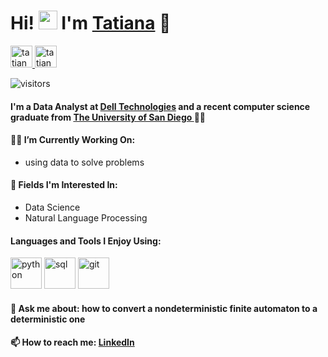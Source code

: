 # Hi! <a target="_blank" rel="noopener noreferrer" href="https://raw.githubusercontent.com/aemmadi/aemmadi/master/wave.gif"><img src="https://raw.githubusercontent.com/aemmadi/aemmadi/master/wave.gif" width="30px" style="max-width:100%;"></a> I'm <a href="https://tatianabarbone.github.io" rel="nofollow">Tatiana</a> 💙 

<!-- Socials -->

<a href="https://twitter.com/tatianabarbone" rel="nofollow">
  <img alt="tatianabarbone | Twitter" width="35px" src="https://camo.githubusercontent.com/8236081a8c1b78a8e5974f09d87a7b6ca767a4b6/68747470733a2f2f696d6167652e666c617469636f6e2e636f6d2f69636f6e732f7376672f323131312f323131313730332e737667" data-canonical-src="https://image.flaticon.com/icons/svg/2111/2111703.svg" style="max-width:100%;">
  
<a href="https://www.linkedin.com/in/tatianabarbone" rel="nofollow">
  <img alt="tatiana| LinkedIN" width="35px" src="https://camo.githubusercontent.com/0d99f88f3d0973143633f555f298f13fadb25062/68747470733a2f2f696d6167652e666c617469636f6e2e636f6d2f69636f6e732f7376672f323131312f323131313436352e737667" data-canonical-src="https://image.flaticon.com/icons/svg/2111/2111465.svg" style="max-width:100%;">
</a> 

![visitors](https://visitor-badge.glitch.me/badge?page_id=tatianabarbone)

#### I'm a Data Analyst at <a href="https://delltechnologies.com">Dell Technologies</a> and a recent computer science graduate from <a href="https://www.sandiego.edu/engineering/">The University of San Diego </a> 👩‍🎓

#### 👩‍💻 I’m Currently Working On:
  - using data to solve problems
  
#### 🔭 Fields I'm Interested In: 
  - Data Science 
  - Natural Language Processing

#### Languages and Tools I Enjoy Using:

<img src="https://camo.githubusercontent.com/4e7bf0ee3e39012b80025067da39d32e323e98bc/68747470733a2f2f696d6167652e666c617469636f6e2e636f6d2f69636f6e732f7376672f323533352f323533353534332e737667" alt="python" width="50px" height="50px"> <img src="https://camo.githubusercontent.com/6d2653ef6a2df9a388f8f7692e55d89240e2e19e/68747470733a2f2f696d6167652e666c617469636f6e2e636f6d2f69636f6e732f7376672f323732312f323732313239372e737667" alt="sql" width="50px" height="50px"> <img src="https://camo.githubusercontent.com/a961c820e5c90960c0d36005dcf1f8f17eb2ccf7/68747470733a2f2f696d6167652e666c617469636f6e2e636f6d2f69636f6e732f7376672f313638302f313638303839392e737667" alt="git" width="50px" height="50px">

#### 💬 Ask me about: how to convert a nondeterministic finite automaton to a deterministic one
#### 📫 How to reach me: <a href="https://www.linkedin.com/in/tatianabarbone" rel="nofollow">LinkedIn</a>
